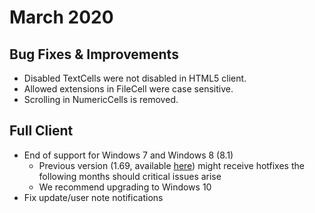 # March 2020

## Bug Fixes & Improvements

- Disabled TextCells were not disabled in HTML5 client.
- Allowed extensions in FileCell were case sensitive.
- Scrolling in NumericCells is removed.

## Full Client

- End of support for Windows 7 and Windows 8 (8.1)
  - Previous version (1.69, available [here](https://update.timecockpit.com/general/1.69.3337/Setup.exe)) might receive hotfixes the following months should critical issues arise
  - We recommend upgrading to Windows 10
- Fix update/user note notifications
